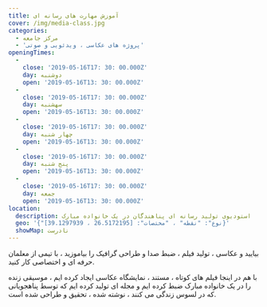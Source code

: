 ```yaml
---
title: آموزش مهارت های رسانه ای
cover: /img/media-class.jpg
categories:
  - مرکز جامعه
  - 'پروژه های عکاسی ، ویدئویی و صوتی'
openingTimes:
  - 
    close: '2019-05-16T17: 30: 00.000Z'
    day: دوشنبه
    open: '2019-05-16T13: 30: 00.000Z'
  - 
    close: '2019-05-16T17: 30: 00.000Z'
    day: سهشنبه
    open: '2019-05-16T13: 30: 00.000Z'
  - 
    close: '2019-05-16T17: 30: 00.000Z'
    day: چهار شنبه
    open: '2019-05-16T13: 30: 00.000Z'
  - 
    close: '2019-05-16T17: 30: 00.000Z'
    day: پنج شنبه
    open: '2019-05-16T13: 30: 00.000Z'
  - 
    close: '2019-05-16T17: 30: 00.000Z'
    day: جمعه
    open: '2019-05-16T13: 30: 00.000Z'
location:
  description: استودیوی تولید رسانه ای پناهندگان در یک خانواده مبارک
  geo: '{"نوع": "نقطه" ، "مختصات": [26.5172195 ، 39.1297939]}'
  showMap: نادرست
---
```


بیایید و عکاسی ، تولید فیلم ، ضبط صدا و طراحی گرافیک را بیاموزید ، با تیمی از معلمان حرفه ای و اختصاصی کار کنید.

با هم در اینجا فیلم های کوتاه ، مستند ، نمایشگاه عکاسی ایجاد کرده ایم ، موسیقی زنده را در یک خانواده مبارک ضبط کرده ایم و مجله ای تولید کرده ایم که توسط پناهجویانی که در لسوس زندگی می کنند ، نوشته شده ، تحقیق و طراحی شده است.
